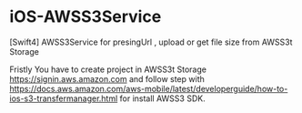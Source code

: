 # iOS-AWSS3Service
[Swift4] AWSS3Service for presingUrl , upload or get file size from AWSS3t Storage‎

Fristly 
    You have to create project in AWSS3t Storage https://signin.aws.amazon.com 
and follow step with https://docs.aws.amazon.com/aws-mobile/latest/developerguide/how-to-ios-s3-transfermanager.html for install AWSS3 SDK.

